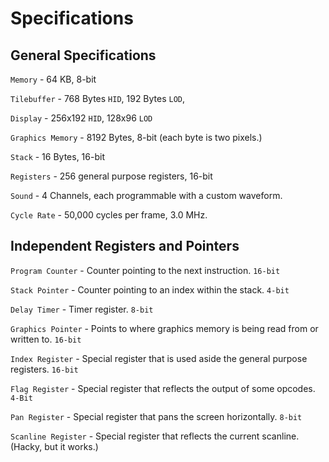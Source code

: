 # Specifications

## General Specifications

`Memory` - 64 KB, 8-bit

`Tilebuffer` - 768 Bytes `HID`, 192 Bytes `LOD`, 

`Display` - 256x192 `HID`, 128x96 `LOD`

`Graphics Memory` - 8192 Bytes, 8-bit (each byte is two pixels.)

`Stack` - 16 Bytes, 16-bit

`Registers` - 256 general purpose registers, 16-bit

`Sound` - 4 Channels, each programmable with a custom waveform.

`Cycle Rate` - 50,000 cycles per frame, 3.0 MHz.

## Independent Registers and Pointers

`Program Counter` - Counter pointing to the next instruction. `16-bit`

`Stack Pointer` - Counter pointing to an index within the stack. `4-bit`

`Delay Timer` - Timer register. `8-bit`

`Graphics Pointer` - Points to where graphics memory is being read from or written to. `16-bit`

`Index Register` - Special register that is used aside the general purpose registers. `16-bit`

`Flag Register` - Special register that reflects the output of some opcodes. `4-Bit`

`Pan Register` - Special register that pans the screen horizontally. `8-bit`

`Scanline Register` - Special register that reflects the current scanline. (Hacky, but it works.)
